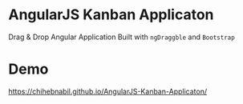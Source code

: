 AngularJS Kanban Applicaton
==
Drag & Drop Angular Application Built with `ngDraggble` and `Bootstrap`

Demo
====
https://chihebnabil.github.io/AngularJS-Kanban-Applicaton/